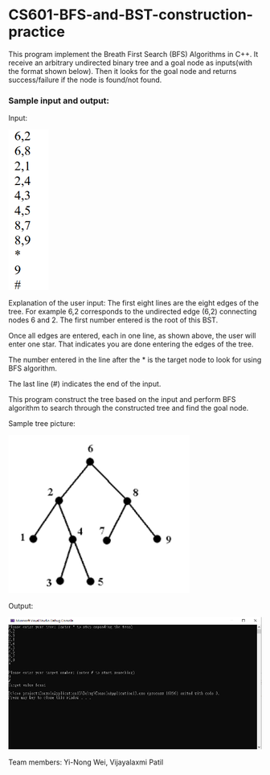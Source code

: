 # CS601-BFS-and-BST-construction-practice

This program implement the Breath First Search (BFS) Algorithms in C++. It receive an arbitrary undirected binary tree and a goal node as inputs(with the format shown below). 
Then it looks for the goal node and returns success/failure if the node is found/not found.

### Sample input and output:

Input:

<img src='input.PNG' title='input' width="80" height="320" alt='input' />

Explanation of the user input:
The first eight lines are the eight edges of the tree. For example 6,2 corresponds to the undirected edge (6,2) connecting nodes 6 and 2. The first number entered is the root of this BST.

Once all edges are entered, each in one line, as shown above, the user will enter one star. That indicates you are done entering the edges of the tree. 

The number entered in the line after the * is the target node to look for using BFS algorithm. 

The last line (#) indicates the end of the input. 

This program construct the tree based on the input and perform BFS algorithm to search through the constructed tree and find the goal node.

Sample tree picture:

<img src='sample tree.PNG' title='sample tree' width='' alt='sample tree' />

Output:

<img src='result.PNG' title='result' width='' alt='result' />

Team members: Yi-Nong Wei, Vijayalaxmi Patil
